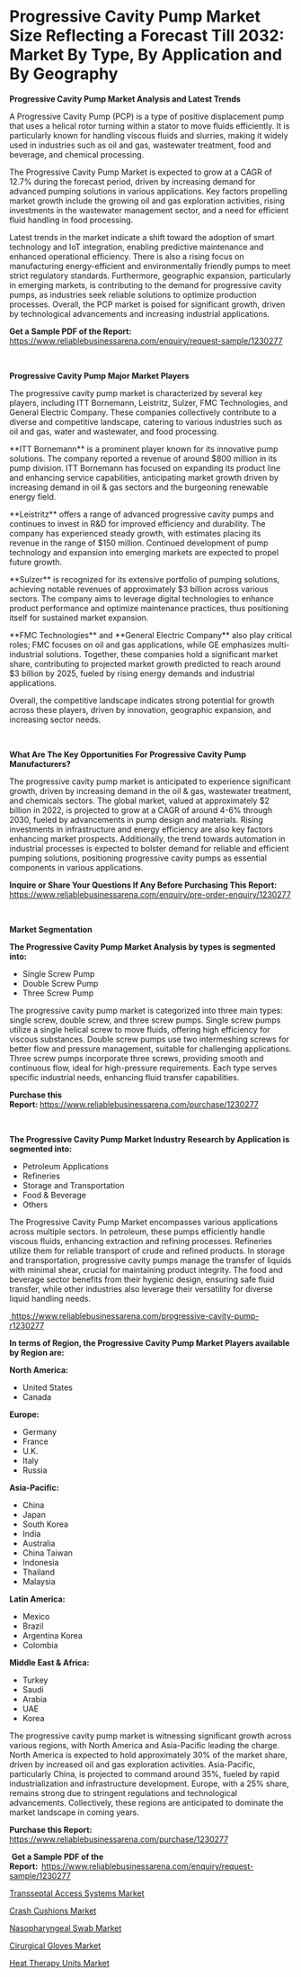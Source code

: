 <p><h1>Progressive Cavity Pump Market Size Reflecting a Forecast Till 2032: Market By Type, By Application and By Geography</h1></p><p><strong>Progressive Cavity Pump Market Analysis and Latest Trends</strong></p>
<p><p>A Progressive Cavity Pump (PCP) is a type of positive displacement pump that uses a helical rotor turning within a stator to move fluids efficiently. It is particularly known for handling viscous fluids and slurries, making it widely used in industries such as oil and gas, wastewater treatment, food and beverage, and chemical processing. </p><p>The Progressive Cavity Pump Market is expected to grow at a CAGR of 12.7% during the forecast period, driven by increasing demand for advanced pumping solutions in various applications. Key factors propelling market growth include the growing oil and gas exploration activities, rising investments in the wastewater management sector, and a need for efficient fluid handling in food processing. </p><p>Latest trends in the market indicate a shift toward the adoption of smart technology and IoT integration, enabling predictive maintenance and enhanced operational efficiency. There is also a rising focus on manufacturing energy-efficient and environmentally friendly pumps to meet strict regulatory standards. Furthermore, geographic expansion, particularly in emerging markets, is contributing to the demand for progressive cavity pumps, as industries seek reliable solutions to optimize production processes. Overall, the PCP market is poised for significant growth, driven by technological advancements and increasing industrial applications.</p></p>
<p><strong>Get a Sample PDF of the Report:&nbsp;</strong> <a href="https://www.reliablebusinessarena.com/enquiry/request-sample/1230277?utm_campaign=3186&utm_medium=2&utm_source=Github&utm_content=ia&utm_term=09042025&utm_id=progressive-cavity-pump">https://www.reliablebusinessarena.com/enquiry/request-sample/1230277</a></p>
<p>&nbsp;</p>
<p><strong>Progressive Cavity Pump Major Market Players</strong></p>
<p><p>The progressive cavity pump market is characterized by several key players, including ITT Bornemann, Leistritz, Sulzer, FMC Technologies, and General Electric Company. These companies collectively contribute to a diverse and competitive landscape, catering to various industries such as oil and gas, water and wastewater, and food processing.</p><p>**ITT Bornemann** is a prominent player known for its innovative pump solutions. The company reported a revenue of around $800 million in its pump division. ITT Bornemann has focused on expanding its product line and enhancing service capabilities, anticipating market growth driven by increasing demand in oil & gas sectors and the burgeoning renewable energy field.</p><p>**Leistritz** offers a range of advanced progressive cavity pumps and continues to invest in R&D for improved efficiency and durability. The company has experienced steady growth, with estimates placing its revenue in the range of $150 million. Continued development of pump technology and expansion into emerging markets are expected to propel future growth.</p><p>**Sulzer** is recognized for its extensive portfolio of pumping solutions, achieving notable revenues of approximately $3 billion across various sectors. The company aims to leverage digital technologies to enhance product performance and optimize maintenance practices, thus positioning itself for sustained market expansion.</p><p>**FMC Technologies** and **General Electric Company** also play critical roles; FMC focuses on oil and gas applications, while GE emphasizes multi-industrial solutions. Together, these companies hold a significant market share, contributing to projected market growth predicted to reach around $3 billion by 2025, fueled by rising energy demands and industrial applications.</p><p>Overall, the competitive landscape indicates strong potential for growth across these players, driven by innovation, geographic expansion, and increasing sector needs.</p></p>
<p>&nbsp;</p>
<p><strong>What Are The Key Opportunities For Progressive Cavity Pump Manufacturers?</strong></p>
<p><p>The progressive cavity pump market is anticipated to experience significant growth, driven by increasing demand in the oil & gas, wastewater treatment, and chemicals sectors. The global market, valued at approximately $2 billion in 2022, is projected to grow at a CAGR of around 4-6% through 2030, fueled by advancements in pump design and materials. Rising investments in infrastructure and energy efficiency are also key factors enhancing market prospects. Additionally, the trend towards automation in industrial processes is expected to bolster demand for reliable and efficient pumping solutions, positioning progressive cavity pumps as essential components in various applications.</p></p>
<p><strong>Inquire or Share Your Questions If Any Before Purchasing This Report:</strong> <a href="https://www.reliablebusinessarena.com/enquiry/pre-order-enquiry/1230277?utm_campaign=3186&utm_medium=2&utm_source=Github&utm_content=ia&utm_term=09042025&utm_id=progressive-cavity-pump">https://www.reliablebusinessarena.com/enquiry/pre-order-enquiry/1230277</a></p>
<p>&nbsp;</p>
<p><strong>Market Segmentation</strong></p>
<p><strong>The Progressive Cavity Pump Market Analysis by types is segmented into:</strong></p>
<p><ul><li>Single Screw Pump</li><li>Double Screw Pump</li><li>Three Screw Pump</li></ul></p>
<p><p>The progressive cavity pump market is categorized into three main types: single screw, double screw, and three screw pumps. Single screw pumps utilize a single helical screw to move fluids, offering high efficiency for viscous substances. Double screw pumps use two intermeshing screws for better flow and pressure management, suitable for challenging applications. Three screw pumps incorporate three screws, providing smooth and continuous flow, ideal for high-pressure requirements. Each type serves specific industrial needs, enhancing fluid transfer capabilities.</p></p>
<p><strong>Purchase this Report:&nbsp;</strong><a href="https://www.reliablebusinessarena.com/purchase/1230277?utm_campaign=3186&utm_medium=2&utm_source=Github&utm_content=ia&utm_term=09042025&utm_id=progressive-cavity-pump">https://www.reliablebusinessarena.com/purchase/1230277</a></p>
<p>&nbsp;</p>
<p><strong>The Progressive Cavity Pump Market Industry Research by Application is segmented into:</strong></p>
<p><ul><li>Petroleum Applications</li><li>Refineries</li><li>Storage and Transportation</li><li>Food & Beverage</li><li>Others</li></ul></p>
<p><p>The Progressive Cavity Pump Market encompasses various applications across multiple sectors. In petroleum, these pumps efficiently handle viscous fluids, enhancing extraction and refining processes. Refineries utilize them for reliable transport of crude and refined products. In storage and transportation, progressive cavity pumps manage the transfer of liquids with minimal shear, crucial for maintaining product integrity. The food and beverage sector benefits from their hygienic design, ensuring safe fluid transfer, while other industries also leverage their versatility for diverse liquid handling needs.</p></p>
<p><a href="https://www.reliablebusinessarena.com/progressive-cavity-pump-r1230277?utm_campaign=3186&utm_medium=2&utm_source=Github&utm_content=ia&utm_term=09042025&utm_id=progressive-cavity-pump">&nbsp;https://www.reliablebusinessarena.com/progressive-cavity-pump-r1230277</a></p>
<p><strong>In terms of Region, the Progressive Cavity Pump Market Players available by Region are:</strong></p>
<p>
    <p> <strong> North America: </strong>
        <ul>
            <li>United States</li>
            <li>Canada</li>
        </ul>
        </p> 
    <p> <strong> Europe: </strong>
        <ul>
            <li>Germany</li>
            <li>France</li>
            <li>U.K.</li>
            <li>Italy</li>
            <li>Russia</li>
        </ul>
        </p> 
    <p> <strong> Asia-Pacific: </strong>
        <ul>
            <li>China</li>
            <li>Japan</li>
            <li>South Korea</li>
            <li>India</li>
            <li>Australia</li>
            <li>China Taiwan</li>
            <li>Indonesia</li>
            <li>Thailand</li>
            <li>Malaysia</li>
        </ul>
        </p> 
    <p> <strong> Latin America: </strong>
        <ul>
            <li>Mexico</li>
            <li>Brazil</li>
            <li>Argentina Korea</li>
            <li>Colombia</li>
        </ul>
        </p> 
    <p> <strong> Middle East & Africa: </strong>
        <ul>
            <li>Turkey</li>
            <li>Saudi</li>
            <li>Arabia</li>
            <li>UAE</li>
            <li>Korea</li>
        </ul>
    </p>
    </p>
<p><p>The progressive cavity pump market is witnessing significant growth across various regions, with North America and Asia-Pacific leading the charge. North America is expected to hold approximately 30% of the market share, driven by increased oil and gas exploration activities. Asia-Pacific, particularly China, is projected to command around 35%, fueled by rapid industrialization and infrastructure development. Europe, with a 25% share, remains strong due to stringent regulations and technological advancements. Collectively, these regions are anticipated to dominate the market landscape in coming years.</p></p>
<p><strong>Purchase this Report: </strong><a href="https://www.reliablebusinessarena.com/purchase/1230277?utm_campaign=3186&utm_medium=2&utm_source=Github&utm_content=ia&utm_term=09042025&utm_id=progressive-cavity-pump">https://www.reliablebusinessarena.com/purchase/1230277</a></p>
<p>&nbsp;<strong>Get a Sample PDF of the Report:&nbsp;&nbsp;</strong><a href="https://www.reliablebusinessarena.com/enquiry/request-sample/1230277?utm_campaign=3186&utm_medium=2&utm_source=Github&utm_content=ia&utm_term=09042025&utm_id=progressive-cavity-pump">https://www.reliablebusinessarena.com/enquiry/request-sample/1230277</a></p>
<p><strong></strong></p>
<p><p><a href="https://www.linkedin.com/pulse/transseptal-access-systems-market-analysis-report-competitive-atsue?utm_campaign=3186&utm_medium=2&utm_source=Github&utm_content=ia&utm_term=09042025&utm_id=progressive-cavity-pump">Transseptal Access Systems Market</a></p><p><a href="https://www.linkedin.com/pulse/market-growth-forecast-crash-cushions-industry-expected-ouz4e?utm_campaign=3186&utm_medium=2&utm_source=Github&utm_content=ia&utm_term=09042025&utm_id=progressive-cavity-pump">Crash Cushions Market</a></p><p><a href="https://www.linkedin.com/pulse/nasopharyngeal-swab-market-size-share-analysis-projecting-eqsve?utm_campaign=3186&utm_medium=2&utm_source=Github&utm_content=ia&utm_term=09042025&utm_id=progressive-cavity-pump">Nasopharyngeal Swab Market</a></p><p><a href="https://www.linkedin.com/pulse/cirurgical-gloves-market-size-report-2025-2032-sales-utioc?utm_campaign=3186&utm_medium=2&utm_source=Github&utm_content=ia&utm_term=09042025&utm_id=progressive-cavity-pump">Cirurgical Gloves Market</a></p><p><a href="https://www.linkedin.com/pulse/heat-therapy-units-market-pulse-41-expansion-blueprint-2025-2032-epyre?utm_campaign=3186&utm_medium=2&utm_source=Github&utm_content=ia&utm_term=09042025&utm_id=progressive-cavity-pump">Heat Therapy Units Market</a></p></p>